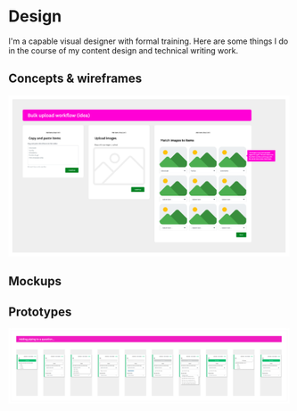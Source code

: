 # Design
I'm a capable visual designer with formal training. Here are some things I do in the course of my content design and technical writing work.

## Concepts & wireframes
![A quick concept I created for matching images to imported text](../images/bulkimageupload.png)

## Mockups

## Prototypes
![A prototype I made for a new logic design at SurveyMonkey](../images/pipingprototype.png)
